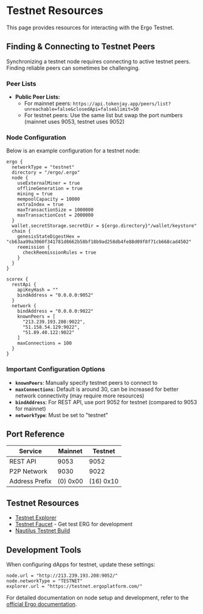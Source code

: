 # Testnet Resources

This page provides resources for interacting with the Ergo Testnet.

## Finding & Connecting to Testnet Peers

Synchronizing a testnet node requires connecting to active testnet peers. Finding reliable peers can sometimes be challenging.

### Peer Lists

* **Public Peer Lists:**
  * For mainnet peers: `https://api.tokenjay.app/peers/list?unreachable=false&closedApi=false&limit=50`
  * For testnet peers: Use the same list but swap the port numbers (mainnet uses 9053, testnet uses 9052)

### Node Configuration

Below is an example configuration for a testnet node:

```
ergo {
  networkType = "testnet"
  directory = "/ergo/.ergo"
  node {
    useExternalMiner = true
    offlineGeneration = true
    mining = true
    mempoolCapacity = 10000
    extraIndex = true
    maxTransactionSize = 1000000
    maxTransactionCost = 2000000
  }
  wallet.secretStorage.secretDir = ${ergo.directory}"/wallet/keystore"
  chain {
    genesisStateDigestHex = "cb63aa99a3060f341781d8662b58bf18b9ad258db4fe88d09f8f71cb668cad4502"
    reemission {
      checkReemissionRules = true
    }
  }
}

scorex {
  restApi {
    apiKeyHash = ""
    bindAddress = "0.0.0.0:9052"
  }
  network {
    bindAddress = "0.0.0.0:9022"
    knownPeers = [
      "213.239.193.208:9022",
      "51.158.54.129:9022",
      "51.89.40.122:9022"
    ]
    maxConnections = 100
  }
}
```

### Important Configuration Options

* **`knownPeers`**: Manually specify testnet peers to connect to
* **`maxConnections`**: Default is around 30, can be increased for better network connectivity (may require more resources)
* **`bindAddress`**: For REST API, use port 9052 for testnet (compared to 9053 for mainnet)
* **`networkType`**: Must be set to "testnet"

## Port Reference

| Service | Mainnet | Testnet |
|---------|---------|---------|
| REST API | 9053 | 9052 |
| P2P Network | 9030 | 9022 |
| Address Prefix | (0) 0x00 | (16) 0x10 |

## Testnet Resources

* [Testnet Explorer](https://testnet.ergoplatform.com/)
* [Testnet Faucet](https://testnet.ergofaucet.org/) - Get test ERG for development
* [Nautilus Testnet Build](https://github.com/capt-nemo429/nautilus-wallet#testnet)

## Development Tools

When configuring dApps for testnet, update these settings:

```
node.url = "http://213.239.193.208:9052/"
node.networkType = "TESTNET"
explorer.url = "https://testnet.ergoplatform.com/"
```

For detailed documentation on node setup and development, refer to the [official Ergo documentation](https://docs.ergoplatform.com/documents/).

